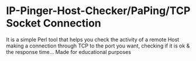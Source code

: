 # IP-Pinger-Host-Checker/PaPing/TCP Socket Connection
It is a simple Perl tool that helps you check the activity of a remote Host making a connection through TCP to the port you want, checking if it is ok &amp; the response time... Made for educational purposes
